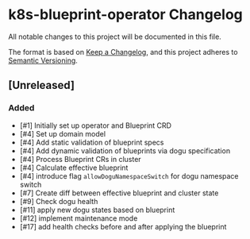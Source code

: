 # k8s-blueprint-operator Changelog
All notable changes to this project will be documented in this file.

The format is based on [Keep a Changelog](https://keepachangelog.com/en/1.0.0/),
and this project adheres to [Semantic Versioning](https://semver.org/spec/v2.0.0.html).

## [Unreleased]
### Added
- [#1] Initially set up operator and Blueprint CRD
- [#4] Set up domain model
- [#4] Add static validation of blueprint specs
- [#4] Add dynamic validation of blueprints via dogu specification
- [#4] Process Blueprint CRs in cluster
- [#4] Calculate effective blueprint
- [#4] introduce flag `allowDoguNamespaceSwitch` for dogu namespace switch
- [#7] Create diff between effective blueprint and cluster state
- [#9] Check dogu health
- [#11] apply new dogu states based on blueprint
- [#12] implement maintenance mode
- [#17] add health checks before and after applying the blueprint